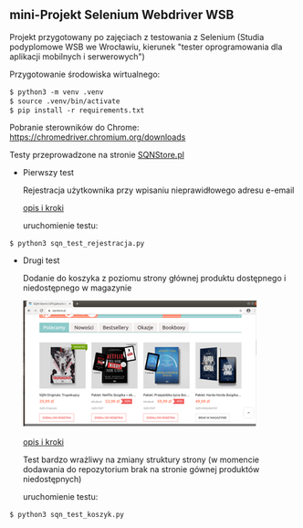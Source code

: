 ## mini-Projekt Selenium Webdriver WSB

Projekt przygotowany po zajęciach z testowania z Selenium (Studia podyplomowe WSB we Wrocławiu, kierunek "tester oprogramowania dla aplikacji mobilnych i serwerowych")

Przygotowanie środowiska wirtualnego:
```
$ python3 -m venv .venv
$ source .venv/bin/activate
$ pip install -r requirements.txt
```

Pobranie sterowników do Chrome:
https://chromedriver.chromium.org/downloads

Testy przeprowadzone na stronie [SQNStore.pl](https://sqnstore.pl/)

- Pierwszy test

   Rejestracja użytkownika przy wpisaniu nieprawidłowego adresu e-email

   [opis i kroki](./sqn-test-rejestracja.txt)

   uruchomienie testu:
```
$ python3 sqn_test_rejestracja.py
```
- Drugi test

  Dodanie do koszyka z poziomu strony głównej produktu dostępnego i niedostępnego w magazynie

  ![SQN](./images/image.png)

  [opis i kroki](./sqn-test-koszyk.txt)

  Test bardzo wrażliwy na zmiany struktury strony (w momencie dodawania do repozytorium brak na stronie gównej produktów niedostępnych)

  uruchomienie testu:
```
$ python3 sqn_test_koszyk.py
```
